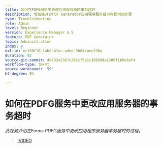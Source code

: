 ```yaml
---
title: 如何在PDFG服务中更改应用服务器的事务超时
description: 增加或减少PDF Generator应用程序服务器事务超时的步骤
type: Troubleshooting
role: Admin
level: Beginner
version: Experience Manager 6.5
feature: PDF Generator
topic: Administration
index: y
exl-id: ec190f18-1ab8-4fac-adec-3b64caee290a
duration: 82
source-git-commit: 48433a5367c281cf5a1c106b08a1306f1b0e8ef4
workflow-type: tm+mt
source-wordcount: '59'
ht-degree: 0%

---
```


# 如何在PDFG服务中更改应用服务器的事务超时

*此视频介绍在Forms PDFG服务中更改应用程序服务器事务超时的过程。*

>[!VIDEO](https://video.tv.adobe.com/v/335555?quality=12&learn=on)
